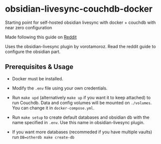 # obsidian-livesync-couchdb-docker
Starting point for self-hosted obsidian livesync with docker + couchdb with near zero configuration

Made following this guide on [Reddit](https://www.reddit.com/r/selfhosted/comments/1eo7knj/guide_obsidian_with_free_selfhosted_instant_sync/)

Uses the obsidian-livesync plugin by vorotamoroz. Read the reddit guide to configure the obsidian part.

## Prerequisites & Usage

- Docker must be installed.

- Modify the `.env` file using your own credentials.

- Run `make upd` (alternatively `make up` if you want it to keep attached) to run Couchdb. Data and config volumes will be mounted on `./volumes`. You can change it in `docker-compose.yml`.

- Run `make setup` to create default databases and obsidian db with the name specified in `.env`. Use this name in obsidian-livesync plugin.

- If you want more databases (recommeded if you have multiple vaults) run `DB=otherdb make create-db`

